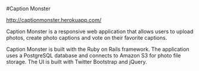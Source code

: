 #Caption Monster

http://captionmonster.herokuapp.com/

Caption Monster is a responsive web application that allows users to upload photos, create photo captions and vote on their favorite captions.

Caption Monster is built with the Ruby on Rails framework. The application uses a PostgreSQL database and connects to Amazon S3 for photo file storage. The UI is built with Twitter Bootstrap and jQuery.
